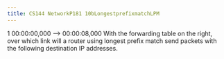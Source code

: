 ```yaml
---
title: CS144 NetworkP181 10bLongestprefixmatchLPM
---
```


1
00:00:00,000 --> 00:00:08,000
With the forwarding table on the right, over which link will a router using longest prefix match send packets with the following destination IP addresses.

